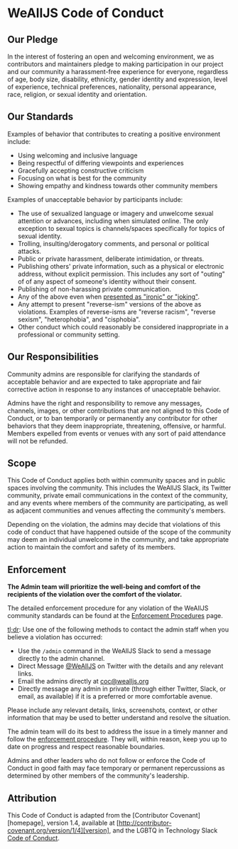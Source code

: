 # WeAllJS Code of Conduct

## Our Pledge

In the interest of fostering an open and welcoming environment, we as
contributors and maintainers pledge to making participation in our project and
our community a harassment-free experience for everyone, regardless of age, body
size, disability, ethnicity, gender identity and expression, level of
experience, technical preferences, nationality, personal appearance, race,
religion, or sexual identity and orientation.

## Our Standards

Examples of behavior that contributes to creating a positive environment
include:

* Using welcoming and inclusive language
* Being respectful of differing viewpoints and experiences
* Gracefully accepting constructive criticism
* Focusing on what is best for the community
* Showing empathy and kindness towards other community members

Examples of unacceptable behavior by participants include:

* The use of sexualized language or imagery and unwelcome sexual attention or
  advances, including when simulated online. The only exception to sexual topics
  is channels/spaces specifically for topics of sexual identity.
* Trolling, insulting/derogatory comments, and personal or political attacks.
* Public or private harassment, deliberate intimidation, or threats.
* Publishing others' private information, such as a physical or electronic
  address, without explicit permission. This includes any sort of "outing" of
  of any aspect of someone's identity without their consent.
* Publishing of non-harassing private communication.
* Any of the above even when [presented as "ironic" or "joking"](https://en.wikipedia.org/wiki/Hipster_racism).
* Any attempt to present "reverse-ism" versions of the above as violations. Examples of reverse-isms are "reverse racism", "reverse sexism", "heterophobia", and "cisphobia".
* Other conduct which could reasonably be considered inappropriate in a
  professional or community setting.

## Our Responsibilities

Community admins are responsible for clarifying the standards of acceptable
behavior and are expected to take appropriate and fair corrective action in
response to any instances of unacceptable behavior.

Admins have the right and responsibility to remove any messages, channels,
images, or other contributions that are not aligned to this Code of Conduct, or
to ban temporarily or permanently any contributor for other behaviors that they
deem inappropriate, threatening, offensive, or harmful. Members expelled from
events or venues with any sort of paid attendance will not be refunded.

## Scope

This Code of Conduct applies both within community spaces and in public spaces
involving the community. This includes the WeAllJS Slack, its Twitter community,
private email communications in the context of the community, and any events
where members of the community are participating, as well as adjacent
communities and venues affecting the community's members.

Depending on the violation, the admins may decide that violations of this code
of conduct that have happened outside of the scope of the community may deem an
individual unwelcome in the community, and take appropriate action to maintain
the comfort and safety of its members.

## Enforcement

**The Admin team will prioritize the well-being and comfort of the recipients of
the violation over the comfort of the violator.**

The detailed enforcement procedure for any violation of the WeAllJS community
standards can be found at the [Enforcement Procedures](/enforcement.html) page.

[tl;dr](https://en.wikipedia.org/wiki/TL%3BDR): Use one of the following methods
to contact the admin staff when you believe a violation has occurred:

* Use the `/admin` command in the WeAllJS Slack to send a message directly to the admin channel.
* Direct Message [@WeAllJS](https://twitter.com/wealljs) on Twitter with the details and any relevant links.
* Email the admins directly at [coc@wealljs.org](mailto:coc@wealljs.org)
* Directly message any admin in private (through either Twitter, Slack, or email, as available) if it is a preferred or more comfortable avenue.

Please include any relevant details, links, screenshots, context, or
other information that may be used to better understand and resolve the
situation.

The admin team will do its best to address the issue in a timely manner and
follow the [enforcement procedure](/enforcement.html). They will, within
reason, keep you up to date on progress and respect reasonable boundaries.

Admins and other leaders who do not follow or enforce the Code of Conduct in
good faith may face temporary or permanent repercussions as determined by other
members of the community's leadership.

## Attribution

This Code of Conduct is adapted from the [Contributor Covenant][homepage],
version 1.4, available at
[http://contributor-covenant.org/version/1/4][version], and the LGBTQ in
Technology Slack [Code of Conduct](http://lgbtq.technology/coc.html).
